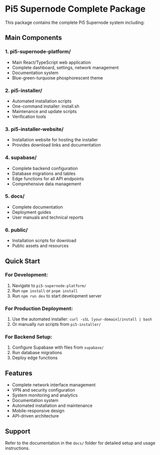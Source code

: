 # Pi5 Supernode Complete Package

This package contains the complete Pi5 Supernode system including:

## Main Components

### 1. pi5-supernode-platform/
- Main React/TypeScript web application
- Complete dashboard, settings, network management
- Documentation system
- Blue-green-turquoise phosphorescent theme

### 2. pi5-installer/
- Automated installation scripts
- One-command installer: install.sh
- Maintenance and update scripts
- Verification tools

### 3. pi5-installer-website/
- Installation website for hosting the installer
- Provides download links and documentation

### 4. supabase/
- Complete backend configuration
- Database migrations and tables
- Edge functions for all API endpoints
- Comprehensive data management

### 5. docs/
- Complete documentation
- Deployment guides
- User manuals and technical reports

### 6. public/
- Installation scripts for download
- Public assets and resources

## Quick Start

### For Development:
1. Navigate to `pi5-supernode-platform/`
2. Run `npm install` or `pnpm install`
3. Run `npm run dev` to start development server

### For Production Deployment:
1. Use the automated installer: `curl -sSL [your-domain]/install | bash`
2. Or manually run scripts from `pi5-installer/`

### For Backend Setup:
1. Configure Supabase with files from `supabase/`
2. Run database migrations
3. Deploy edge functions

## Features
- Complete network interface management
- VPN and security configuration
- System monitoring and analytics
- Documentation system
- Automated installation and maintenance
- Mobile-responsive design
- API-driven architecture

## Support
Refer to the documentation in the `docs/` folder for detailed setup and usage instructions.
